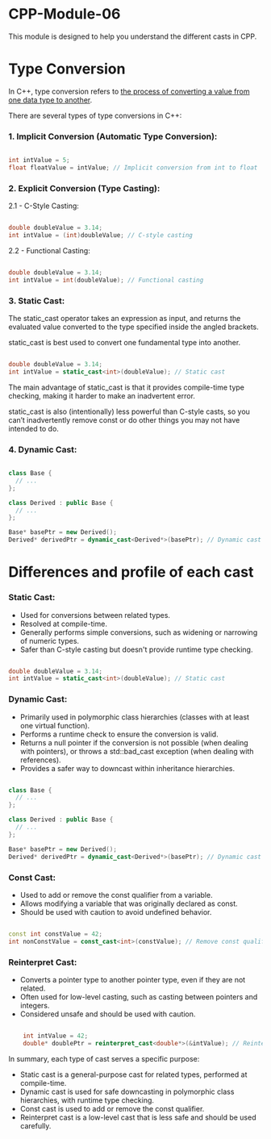 # CPP-Module-06
 This module is designed to help you understand the different casts in CPP. 

# Type Conversion

In C++, type conversion refers to <ins>the process of converting a value from one data type to another</ins>. 

There are several types of type conversions in C++:

### 1. Implicit Conversion (Automatic Type Conversion):

```cpp

int intValue = 5;
float floatValue = intValue; // Implicit conversion from int to float
```

### 2. Explicit Conversion (Type Casting):

2.1 - C-Style Casting:

```cpp

double doubleValue = 3.14;
int intValue = (int)doubleValue; // C-style casting
```

2.2 - Functional Casting:

```cpp

double doubleValue = 3.14;
int intValue = int(doubleValue); // Functional casting
```

### 3. Static Cast:
The static_cast operator takes an expression as input, and returns the evaluated value converted to the type specified inside the angled brackets. 

static_cast is best used to convert one fundamental type into another.

```cpp

double doubleValue = 3.14;
int intValue = static_cast<int>(doubleValue); // Static cast
```

The main advantage of static_cast is that it provides compile-time type checking, making it harder to make an inadvertent error.

static_cast is also (intentionally) less powerful than C-style casts, so you can’t inadvertently remove const or do other things you may not have intended to do.

### 4. Dynamic Cast:

```cpp

class Base {
  // ...
};

class Derived : public Base {
  // ...
};

Base* basePtr = new Derived();
Derived* derivedPtr = dynamic_cast<Derived*>(basePtr); // Dynamic cast
```

# Differences and profile of each cast

### Static Cast:

  - Used for conversions between related types.
  - Resolved at compile-time.
  - Generally performs simple conversions, such as widening or narrowing of numeric types.
  - Safer than C-style casting but doesn't provide runtime type checking.

```cpp

double doubleValue = 3.14;
int intValue = static_cast<int>(doubleValue); // Static cast
```

### Dynamic Cast:

  - Primarily used in polymorphic class hierarchies (classes with at least one virtual function).
  - Performs a runtime check to ensure the conversion is valid.
  - Returns a null pointer if the conversion is not possible (when dealing with pointers), or throws a std::bad_cast exception (when dealing with references).
  - Provides a safer way to downcast within inheritance hierarchies.

```cpp

class Base {
  // ...
};

class Derived : public Base {
  // ...
};

Base* basePtr = new Derived();
Derived* derivedPtr = dynamic_cast<Derived*>(basePtr); // Dynamic cast
```

### Const Cast:

 - Used to add or remove the const qualifier from a variable.
 - Allows modifying a variable that was originally declared as const.
 - Should be used with caution to avoid undefined behavior.

```cpp

const int constValue = 42;
int nonConstValue = const_cast<int>(constValue); // Remove const qualifier
```

### Reinterpret Cast:

 - Converts a pointer type to another pointer type, even if they are not related.
 - Often used for low-level casting, such as casting between pointers and integers.
 - Considered unsafe and should be used with caution.

```cpp

    int intValue = 42;
    double* doublePtr = reinterpret_cast<double*>(&intValue); // Reinterpret cast
```

In summary, each type of cast serves a specific purpose:

 - Static cast is a general-purpose cast for related types, performed at compile-time.
 - Dynamic cast is used for safe downcasting in polymorphic class hierarchies, with runtime type checking.
 - Const cast is used to add or remove the const qualifier.
 - Reinterpret cast is a low-level cast that is less safe and should be used carefully.
